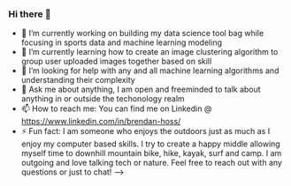 ### Hi there 👋

- 🔭 I’m currently working on building my data science tool bag while focusing in sports data and machine learning modeling
- 🌱 I’m currently learning how to create an image clustering algorithm to group user uploaded images together based on skill
- 🤔 I’m looking for help with any and all machine learning algorithms and understanding their complexity
- 💬 Ask me about anything, I am open and freeminded to talk about anything in or outside the techonology realm
- 📫 How to reach me: You can find me on Linkedin @ https://www.linkedin.com/in/brendan-hoss/
- ⚡ Fun fact: I am someone who enjoys the outdoors just as much as I enjoy my computer based skills. I try to create a happy middle allowing myself time to downhill mountain bike, hike, kayak, surf and camp. I am outgoing and love talking tech or nature. Feel free to reach out with any questions or just to chat!
-->
<!--
**Bh0ss/Bh0ss** is a ✨ _special_ ✨ repository because its `README.md` (this file) appears on your GitHub profile.

Here are some ideas to get you started:

- 🔭 I’m currently working on building my data science tool bag while focusing in sports data and machine learning modeling
- 🌱 I’m currently learning how to create an image clustering algorithm to group user uploaded images together based on skill
- 🤔 I’m looking for help with any and all machine learning algorithms and understanding their complexity
- 💬 Ask me about anything, I am open and freeminded to talk about anything in or outside the techonology realm
- 📫 How to reach me: You can find me on Linkedin @ https://www.linkedin.com/in/brendan-hoss/
- ⚡ Fun fact: I am someone who enjoys the outdoors just as much as I enjoy my computer based skills. I try to create a happy middle allowing myself time to downhill mountain bike, hike, kayak, surf and camp. I am outgoing and love talking tech or nature. Feel free to reach out with any questions or just to chat!
-->
